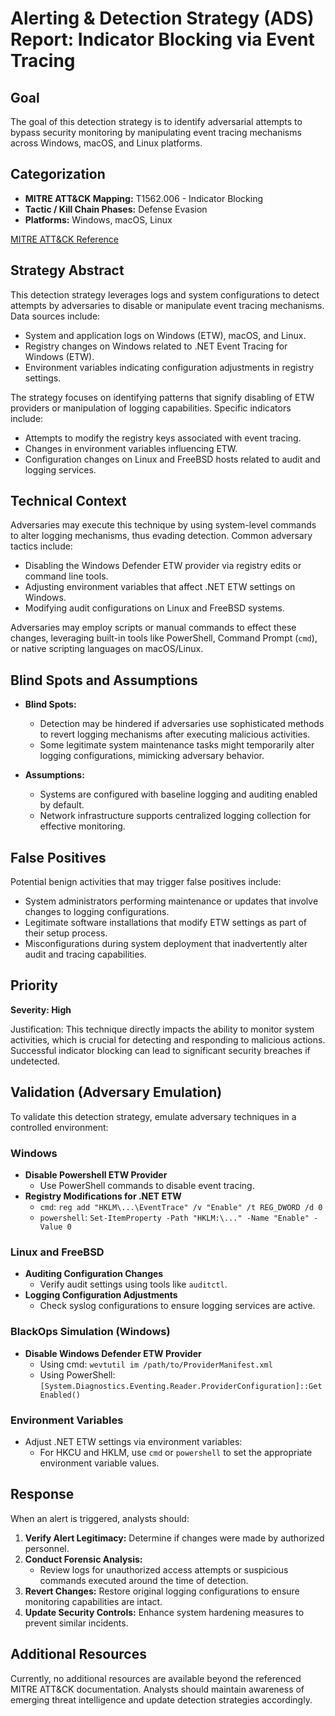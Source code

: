 # Alerting & Detection Strategy (ADS) Report: Indicator Blocking via Event Tracing

## Goal
The goal of this detection strategy is to identify adversarial attempts to bypass security monitoring by manipulating event tracing mechanisms across Windows, macOS, and Linux platforms.

## Categorization
- **MITRE ATT&CK Mapping:** T1562.006 - Indicator Blocking
- **Tactic / Kill Chain Phases:** Defense Evasion
- **Platforms:** Windows, macOS, Linux

[MITRE ATT&CK Reference](https://attack.mitre.org/techniques/T1562/006)

## Strategy Abstract
This detection strategy leverages logs and system configurations to detect attempts by adversaries to disable or manipulate event tracing mechanisms. Data sources include:
- System and application logs on Windows (ETW), macOS, and Linux.
- Registry changes on Windows related to .NET Event Tracing for Windows (ETW).
- Environment variables indicating configuration adjustments in registry settings.

The strategy focuses on identifying patterns that signify disabling of ETW providers or manipulation of logging capabilities. Specific indicators include:
- Attempts to modify the registry keys associated with event tracing.
- Changes in environment variables influencing ETW.
- Configuration changes on Linux and FreeBSD hosts related to audit and logging services.

## Technical Context
Adversaries may execute this technique by using system-level commands to alter logging mechanisms, thus evading detection. Common adversary tactics include:
- Disabling the Windows Defender ETW provider via registry edits or command line tools.
- Adjusting environment variables that affect .NET ETW settings on Windows.
- Modifying audit configurations on Linux and FreeBSD systems.

Adversaries may employ scripts or manual commands to effect these changes, leveraging built-in tools like PowerShell, Command Prompt (`cmd`), or native scripting languages on macOS/Linux.

## Blind Spots and Assumptions
- **Blind Spots:** 
  - Detection may be hindered if adversaries use sophisticated methods to revert logging mechanisms after executing malicious activities.
  - Some legitimate system maintenance tasks might temporarily alter logging configurations, mimicking adversary behavior.

- **Assumptions:**
  - Systems are configured with baseline logging and auditing enabled by default.
  - Network infrastructure supports centralized logging collection for effective monitoring.

## False Positives
Potential benign activities that may trigger false positives include:
- System administrators performing maintenance or updates that involve changes to logging configurations.
- Legitimate software installations that modify ETW settings as part of their setup process.
- Misconfigurations during system deployment that inadvertently alter audit and tracing capabilities.

## Priority
**Severity: High**

Justification: This technique directly impacts the ability to monitor system activities, which is crucial for detecting and responding to malicious actions. Successful indicator blocking can lead to significant security breaches if undetected.

## Validation (Adversary Emulation)
To validate this detection strategy, emulate adversary techniques in a controlled environment:

### Windows
- **Disable Powershell ETW Provider**
  - Use PowerShell commands to disable event tracing.
- **Registry Modifications for .NET ETW**
  - `cmd`: `reg add "HKLM\...\EventTrace" /v "Enable" /t REG_DWORD /d 0`
  - `powershell`: `Set-ItemProperty -Path "HKLM:\..." -Name "Enable" -Value 0`

### Linux and FreeBSD
- **Auditing Configuration Changes**
  - Verify audit settings using tools like `auditctl`.
- **Logging Configuration Adjustments**
  - Check syslog configurations to ensure logging services are active.

### BlackOps Simulation (Windows)
- **Disable Windows Defender ETW Provider**
  - Using cmd: `wevtutil im /path/to/ProviderManifest.xml`
  - Using PowerShell: `[System.Diagnostics.Eventing.Reader.ProviderConfiguration]::GetEnabled()`

### Environment Variables
- Adjust .NET ETW settings via environment variables:
  - For HKCU and HKLM, use `cmd` or `powershell` to set the appropriate environment variable values.

## Response
When an alert is triggered, analysts should:

1. **Verify Alert Legitimacy:** Determine if changes were made by authorized personnel.
2. **Conduct Forensic Analysis:**
   - Review logs for unauthorized access attempts or suspicious commands executed around the time of detection.
3. **Revert Changes:** Restore original logging configurations to ensure monitoring capabilities are intact.
4. **Update Security Controls:** Enhance system hardening measures to prevent similar incidents.

## Additional Resources
Currently, no additional resources are available beyond the referenced MITRE ATT&CK documentation. Analysts should maintain awareness of emerging threat intelligence and update detection strategies accordingly.